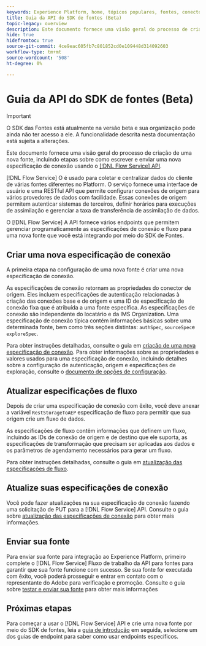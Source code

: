 ```yaml
---
keywords: Experience Platform, home, tópicos populares, fontes, conectores, conectores de origem, sdk de fontes, sdk, SDK
title: Guia da API do SDK de fontes (Beta)
topic-legacy: overview
description: Este documento fornece uma visão geral do processo de criação de uma nova fonte, incluindo etapas sobre como recuperar, gravar e enviar uma nova especificação de conexão usando a API do Serviço de Fluxo.
hide: true
hidefromtoc: true
source-git-commit: 4ce9eac605fb7c801852cd0e109448d314092603
workflow-type: tm+mt
source-wordcount: '508'
ht-degree: 0%

---
```


# Guia da API do SDK de fontes (Beta)

>[!IMPORTANT]
>
>O SDK das Fontes está atualmente na versão beta e sua organização pode ainda não ter acesso a ele. A funcionalidade descrita nesta documentação está sujeita a alterações.

Este documento fornece uma visão geral do processo de criação de uma nova fonte, incluindo etapas sobre como escrever e enviar uma nova especificação de conexão usando o [[!DNL Flow Service] API](https://www.adobe.io/experience-platform-apis/references/flow-service/).

[!DNL Flow Service] O é usado para coletar e centralizar dados do cliente de várias fontes diferentes no Platform. O serviço fornece uma interface de usuário e uma RESTful API que permite configurar conexões de origem para vários provedores de dados com facilidade. Essas conexões de origem permitem autenticar sistemas de terceiros, definir horários para execuções de assimilação e gerenciar a taxa de transferência de assimilação de dados.

O [!DNL Flow Service] A API fornece vários endpoints que permitem gerenciar programaticamente as especificações de conexão e fluxo para uma nova fonte que você está integrando por meio do SDK de Fontes.

## Criar uma nova especificação de conexão

A primeira etapa na configuração de uma nova fonte é criar uma nova especificação de conexão.

As especificações de conexão retornam as propriedades do conector de origem. Eles incluem especificações de autenticação relacionadas à criação das conexões base e de origem e uma ID de especificação de conexão fixa que é atribuída a uma fonte específica. As especificações de conexão são independente do locatário e da IMS Organization. Uma especificação de conexão típica contém informações básicas sobre uma determinada fonte, bem como três seções distintas: `authSpec`, `sourceSpec`e `exploreSpec`.

Para obter instruções detalhadas, consulte o guia em [criação de uma nova especificação de conexão](./create.md). Para obter informações sobre as propriedades e valores usados para uma especificação de conexão, incluindo detalhes sobre a configuração de autenticação, origem e especificações de exploração, consulte o [documento de opções de configuração](../config/config.md).

## Atualizar especificações de fluxo

Depois de criar uma especificação de conexão com êxito, você deve anexar a variável `RestStorageToAEP` especificação de fluxo para permitir que sua origem crie um fluxo de dados.

As especificações de fluxo contêm informações que definem um fluxo, incluindo as IDs de conexão de origem e de destino que ele suporta, as especificações de transformação que precisam ser aplicadas aos dados e os parâmetros de agendamento necessários para gerar um fluxo.

Para obter instruções detalhadas, consulte o guia em [atualização das especificações de fluxo](./update-flow-specs.md).

## Atualize suas especificações de conexão

Você pode fazer atualizações na sua especificação de conexão fazendo uma solicitação de PUT para a [!DNL Flow Service] API. Consulte o guia sobre [atualização das especificações de conexão](./update-connection-specs.md) para obter mais informações.

## Enviar sua fonte

Para enviar sua fonte para integração ao Experience Platform, primeiro complete o [!DNL Flow Service] Fluxo de trabalho da API para fontes para garantir que sua fonte funcione com sucesso. Se sua fonte for executada com êxito, você poderá prosseguir e entrar em contato com o representante do Adobe para verificação e promoção. Consulte o guia sobre [testar e enviar sua fonte](./submit.md) para obter mais informações

## Próximas etapas

Para começar a usar o [!DNL Flow Service] API e crie uma nova fonte por meio do SDK de fontes, leia a [guia de introdução](./getting-started.md) em seguida, selecione um dos guias de endpoint para saber como usar endpoints específicos.